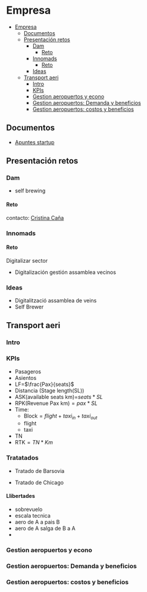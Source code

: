 # Empresa

- [Empresa](#empresa)
  - [Documentos](#documentos)
  - [Presentación retos](#presentación-retos)
    - [Dam](#dam)
      - [Reto](#reto)
    - [Innomads](#innomads)
      - [Reto](#reto-1)
    - [Ideas](#ideas)
  - [Transport aeri](#transport-aeri)
    - [Intro](#intro)
    - [KPIs](#kpis)
    - [Gestion aeropuertos y econo](#gestion-aeropuertos-y-econo)
    - [Gestion aeropuertos: Demanda y beneficios](#gestion-aeropuertos-demanda-y-beneficios)
    - [Gestion aeropuertos: costos y beneficios](#gestion-aeropuertos-costos-y-beneficios)

## Documentos

- [Apuntes startup](Documentos/EMP/1.%20APUNTS%2019v2%20CATALÀ.pdf)

## Presentación retos

### Dam

- self brewing

#### Reto

contacto: [Cristina Caña]("ccanabaro@damm.es")

### Innomads

#### Reto

Digitalizar sector

- Digitalización gestión assamblea vecinos

### Ideas

- Digitalització assamblea de veins
- Self Brewer


## Transport aeri

### Intro

### KPIs

- Pasageros
- Asientos
- LF=$\frac{Pax}{seats}$
- Distancia (Stage length(SL))
- ASK(available seats km)=$seats*SL$
- RPK(Revenue Pax km)$= pax*SL$
- Time:
  - Block$=flight+ taxi_{in}+taxi_{out}$
  - flight
  - taxi
- TN
- RTK$=TN*Km$

### Tratatados

- Tratado de Barsovia

- Tratado de Chicago

#### Llibertades

- sobrevuelo
- escala tecnica
- aero de A a pais B
- aero de A salga de B a A
-

### Gestion aeropuertos y econo

### Gestion aeropuertos: Demanda y beneficios

### Gestion aeropuertos: costos y beneficios



